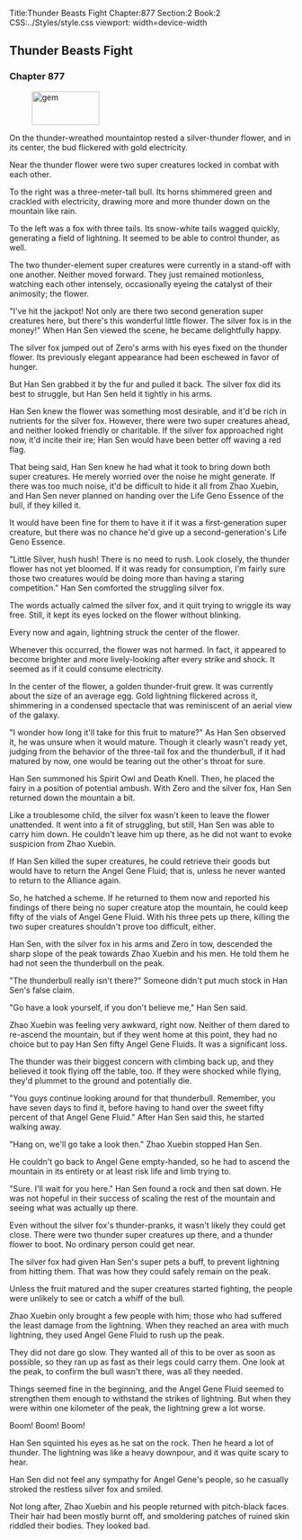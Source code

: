 Title:Thunder Beasts Fight 
Chapter:877 
Section:2 
Book:2 
CSS:../Styles/style.css 
viewport: width=device-width
  
## Thunder Beasts Fight
### Chapter 877 
<figure>
	<img src="../Images/gem.gif" alt="gem" id="gem" width="120" height="60" />
</figure>
  

  
  On the thunder-wreathed mountaintop rested a silver-thunder flower, and in its center, the bud flickered with gold electricity.

Near the thunder flower were two super creatures locked in combat with each other.

To the right was a three-meter-tall bull. Its horns shimmered green and crackled with electricity, drawing more and more thunder down on the mountain like rain.

To the left was a fox with three tails. Its snow-white tails wagged quickly, generating a field of lightning. It seemed to be able to control thunder, as well.

The two thunder-element super creatures were currently in a stand-off with one another. Neither moved forward. They just remained motionless, watching each other intensely, occasionally eyeing the catalyst of their animosity; the flower.

"I've hit the jackpot! Not only are there two second generation super creatures here, but there's this wonderful little flower. The silver fox is in the money!" When Han Sen viewed the scene, he became delightfully happy.

The silver fox jumped out of Zero's arms with his eyes fixed on the thunder flower. Its previously elegant appearance had been eschewed in favor of hunger.

But Han Sen grabbed it by the fur and pulled it back. The silver fox did its best to struggle, but Han Sen held it tightly in his arms.

Han Sen knew the flower was something most desirable, and it'd be rich in nutrients for the silver fox. However, there were two super creatures ahead, and neither looked friendly or charitable. If the silver fox approached right now, it'd incite their ire; Han Sen would have been better off waving a red flag.

That being said, Han Sen knew he had what it took to bring down both super creatures. He merely worried over the noise he might generate. If there was too much noise, it'd be difficult to hide it all from Zhao Xuebin, and Han Sen never planned on handing over the Life Geno Essence of the bull, if they killed it.

It would have been fine for them to have it if it was a first-generation super creature, but there was no chance he'd give up a second-generation's Life Geno Essence.

"Little Silver, hush hush! There is no need to rush. Look closely, the thunder flower has not yet bloomed. If it was ready for consumption, I'm fairly sure those two creatures would be doing more than having a staring competition." Han Sen comforted the struggling silver fox.

The words actually calmed the silver fox, and it quit trying to wriggle its way free. Still, it kept its eyes locked on the flower without blinking.

Every now and again, lightning struck the center of the flower.

Whenever this occurred, the flower was not harmed. In fact, it appeared to become brighter and more lively-looking after every strike and shock. It seemed as if it could consume electricity.

In the center of the flower, a golden thunder-fruit grew. It was currently about the size of an average egg. Gold lightning flickered across it, shimmering in a condensed spectacle that was reminiscent of an aerial view of the galaxy.

"I wonder how long it'll take for this fruit to mature?" As Han Sen observed it, he was unsure when it would mature. Though it clearly wasn't ready yet, judging from the behavior of the three-tail fox and the thunderbull, if it had matured by now, one would be tearing out the other's throat for sure.

Han Sen summoned his Spirit Owl and Death Knell. Then, he placed the fairy in a position of potential ambush. With Zero and the silver fox, Han Sen returned down the mountain a bit.

Like a troublesome child, the silver fox wasn't keen to leave the flower unattended. It went into a fit of struggling, but still, Han Sen was able to carry him down. He couldn't leave him up there, as he did not want to evoke suspicion from Zhao Xuebin.

If Han Sen killed the super creatures, he could retrieve their goods but would have to return the Angel Gene Fluid; that is, unless he never wanted to return to the Alliance again.

So, he hatched a scheme. If he returned to them now and reported his findings of there being no super creature atop the mountain, he could keep fifty of the vials of Angel Gene Fluid. With his three pets up there, killing the two super creatures shouldn't prove too difficult, either.

Han Sen, with the silver fox in his arms and Zero in tow, descended the sharp slope of the peak towards Zhao Xuebin and his men. He told them he had not seen the thunderbull on the peak.

"The thunderbull really isn't there?" Someone didn't put much stock in Han Sen's false claim.

"Go have a look yourself, if you don't believe me," Han Sen said.

Zhao Xuebin was feeling very awkward, right now. Neither of them dared to re-ascend the mountain, but if they went home at this point, they had no choice but to pay Han Sen fifty Angel Gene Fluids. It was a significant loss.

The thunder was their biggest concern with climbing back up, and they believed it took flying off the table, too. If they were shocked while flying, they'd plummet to the ground and potentially die.

"You guys continue looking around for that thunderbull. Remember, you have seven days to find it, before having to hand over the sweet fifty percent of that Angel Gene Fluid." After Han Sen said this, he started walking away.

"Hang on, we'll go take a look then." Zhao Xuebin stopped Han Sen.

He couldn't go back to Angel Gene empty-handed, so he had to ascend the mountain in its entirety or at least risk life and limb trying to.

"Sure. I'll wait for you here." Han Sen found a rock and then sat down. He was not hopeful in their success of scaling the rest of the mountain and seeing what was actually up there.

Even without the silver fox's thunder-pranks, it wasn't likely they could get close. There were two thunder super creatures up there, and a thunder flower to boot. No ordinary person could get near.

The silver fox had given Han Sen's super pets a buff, to prevent lightning from hitting them. That was how they could safely remain on the peak.

Unless the fruit matured and the super creatures started fighting, the people were unlikely to see or catch a whiff of the bull.

Zhao Xuebin only brought a few people with him; those who had suffered the least damage from the lightning. When they reached an area with much lightning, they used Angel Gene Fluid to rush up the peak.

They did not dare go slow. They wanted all of this to be over as soon as possible, so they ran up as fast as their legs could carry them. One look at the peak, to confirm the bull wasn't there, was all they needed.

Things seemed fine in the beginning, and the Angel Gene Fluid seemed to strengthen them enough to withstand the strikes of lightning. But when they were within one kilometer of the peak, the lightning grew a lot worse.

Boom! Boom! Boom!

Han Sen squinted his eyes as he sat on the rock. Then he heard a lot of thunder. The lightning was like a heavy downpour, and it was quite scary to hear.

Han Sen did not feel any sympathy for Angel Gene's people, so he casually stroked the restless silver fox and smiled.

Not long after, Zhao Xuebin and his people returned with pitch-black faces. Their hair had been mostly burnt off, and smoldering patches of ruined skin riddled their bodies. They looked bad.
